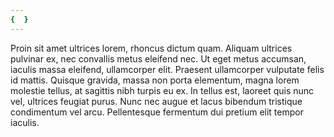 ```yaml
---
{  }
---
```

Proin sit amet ultrices lorem, rhoncus dictum quam. Aliquam ultrices pulvinar ex, nec convallis metus eleifend nec. Ut eget metus accumsan, iaculis massa eleifend, ullamcorper elit. Praesent ullamcorper vulputate felis id mattis. Quisque gravida, massa non porta elementum, magna lorem molestie tellus, at sagittis nibh turpis eu ex. In tellus est, laoreet quis nunc vel, ultrices feugiat purus. Nunc nec augue et lacus bibendum tristique condimentum vel arcu. Pellentesque fermentum dui pretium elit tempor iaculis.
